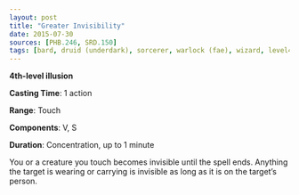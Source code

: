 ```yaml
---
layout: post
title: "Greater Invisibility"
date: 2015-07-30
sources: [PHB.246, SRD.150]
tags: [bard, druid (underdark), sorcerer, warlock (fae), wizard, level4, concentration, illusion]
---
```


**4th-level illusion**

**Casting Time**: 1 action

**Range**: Touch

**Components**: V, S

**Duration**: Concentration, up to 1 minute

You or a creature you touch becomes invisible until the spell ends. Anything the target is wearing or carrying is invisible as long as it is on the target’s person.
